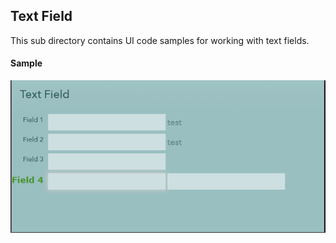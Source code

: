 ## Text Field

This sub directory contains UI code samples for working with text fields.

#### Sample

![Text Field](images/s1.PNG)